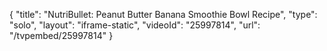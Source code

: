 {
    "title": "NutriBullet: Peanut Butter Banana Smoothie Bowl Recipe",
    "type": "solo",
    "layout": "iframe-static",
    "videoId": "25997814",
    "url": "\/tvpembed\/25997814"
}